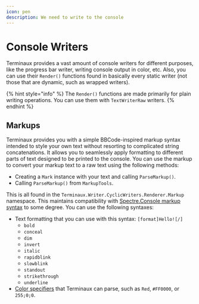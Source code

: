 ```yaml
---
icon: pen
description: We need to write to the console
---
```


# Console Writers

Terminaux provides a vast amount of console writers for different purposes, like the progress bar writer, writing console output in color, etc. Also, you can use their `Render()` functions found in basically every static writer (not those that are dynamic, such as wrapped writers).

{% hint style="info" %}
The `Render()` functions are made primarily for plain writing operations. You can use them with `TextWriterRaw` writers.
{% endhint %}

## Markups

Terminaux provides you with a simple BBCode-inspired markup syntax intended to style your own text without resorting to complicated string concatenations. It allows you to seamlessly apply formatting to different parts of text designed to be printed to the console. You can use the markup to convert your markup text to a raw text using the following methods:

* Creating a `Mark` instance with your text and calling `ParseMarkup()`.
* Calling `ParseMarkup()` from `MarkupTools`.

This is all found in the `Terminaux.Writer.CyclicWriters.Renderer.Markup` namespace. This maintains compatibility with [Spectre.Console markup syntax](https://spectreconsole.net/markup) to some degree. You can use the following syntaxes:

* Text formatting that you can use with this syntax: `[format]Hello![/]`
  * `bold`
  * `conceal`
  * `dim`
  * `invert`
  * `italic`
  * `rapidblink`
  * `slowblink`
  * `standout`
  * `strikethrough`
  * `underline`
* [Color specifiers](../../color-sequences/) that Terminaux can parse, such as `Red`, `#FF0000`, or `255;0;0`.
